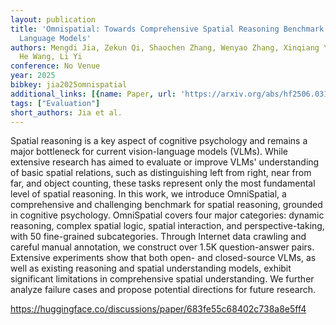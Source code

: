 ```yaml
---
layout: publication
title: 'Omnispatial: Towards Comprehensive Spatial Reasoning Benchmark For Vision
  Language Models'
authors: Mengdi Jia, Zekun Qi, Shaochen Zhang, Wenyao Zhang, Xinqiang Yu, Jiawei He,
  He Wang, Li Yi
conference: No Venue
year: 2025
bibkey: jia2025omnispatial
additional_links: [{name: Paper, url: 'https://arxiv.org/abs/hf2506.03135'}]
tags: ["Evaluation"]
short_authors: Jia et al.
---
```

Spatial reasoning is a key aspect of cognitive psychology and remains a major bottleneck for current vision-language models (VLMs). While extensive research has aimed to evaluate or improve VLMs' understanding of basic spatial relations, such as distinguishing left from right, near from far, and object counting, these tasks represent only the most fundamental level of spatial reasoning. In this work, we introduce OmniSpatial, a comprehensive and challenging benchmark for spatial reasoning, grounded in cognitive psychology. OmniSpatial covers four major categories: dynamic reasoning, complex spatial logic, spatial interaction, and perspective-taking, with 50 fine-grained subcategories. Through Internet data crawling and careful manual annotation, we construct over 1.5K question-answer pairs. Extensive experiments show that both open- and closed-source VLMs, as well as existing reasoning and spatial understanding models, exhibit significant limitations in comprehensive spatial understanding. We further analyze failure cases and propose potential directions for future research.

https://huggingface.co/discussions/paper/683fe55c68402c738a8e5ff4